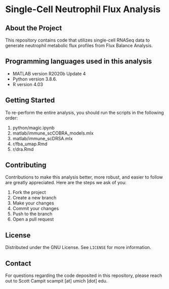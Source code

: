 # Single-Cell Neutrophil Flux Analysis

## About the Project
This repository contains code that utilizes single-cell RNASeq data to generate neutrophil metabolic flux profiles from Flux Balance Analysis.

## Programming languages used in this analysis
  * MATLAB version R2020b Update 4
  * Python version 3.8.6.
  * R version 4.03

## Getting Started
To re-perform the entire analysis, you should run the scripts in the following order:

  1. python/magic.ipynb
  2. matlab/immune_scCOBRA_models.mlx
  3. matlab/immune_scDRSA.mlx
  4. r/fba_umap.Rmd
  5. r/dra.Rmd

## Contributing
Contributions to make this analysis better, more robust, and easier to follow are greatly appreciated. Here are the steps we ask of you:
  1. Fork the project
  2. Create a new branch
  3. Make your changes
  4. Commit your changes
  5. Push to the branch
  6. Open a pull request

## License
Distributed under the GNU License. See `LICENSE` for more information.

## Contact
For questions regarding the code deposited in this repository, please reach out to Scott Campit scampit [at] umich [dot] edu.

